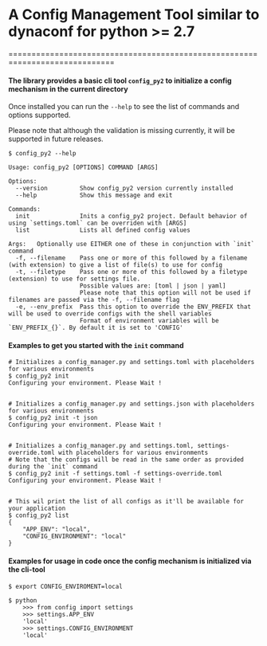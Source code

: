 # A Config Management Tool similar to dynaconf for python >= 2.7
=============================================================================

#### The library provides a basic cli tool `config_py2` to initialize a config mechanism in the current directory
Once installed you can run the `--help` to see the list of commands and options supported.

Please note that although the validation is missing currently, it will be supported in future releases.

```
$ config_py2 --help

Usage: config_py2 [OPTIONS] COMMAND [ARGS]

Options:
  --version         Show config_py2 version currently installed
  --help            Show this message and exit

Commands:
  init              Inits a config_py2 project. Default behavior of using `settings.toml` can be overriden with [ARGS]      
  list              Lists all defined config values

Args:   Optionally use EITHER one of these in conjunction with `init` command
  -f, --filename    Pass one or more of this followed by a filename (with extension) to give a list of file(s) to use for config
  -t, --filetype    Pass one or more of this followed by a filetype (extension) to use for settings file.
                    Possible values are: [toml | json | yaml]
                    Please note that this option will not be used if filenames are passed via the -f, --filename flag       
  -e, --env_prefix  Pass this option to override the ENV_PREFIX that will be used to override configs with the shell variables
                    Format of environment variables will be `ENV_PREFIX_{}`. By default it is set to 'CONFIG'
```

#### Examples to get you started with the `init` command
```
# Initializes a config_manager.py and settings.toml with placeholders for various environments
$ config_py2 init
Configuring your environment. Please Wait !


# Initializes a config_manager.py and settings.json with placeholders for various environments
$ config_py2 init -t json
Configuring your environment. Please Wait !


# Initializes a config_manager.py and settings.toml, settings-override.toml with placeholders for various environments
# Note that the configs will be read in the same order as provided during the `init` command
$ config_py2 init -f settings.toml -f settings-override.toml
Configuring your environment. Please Wait !


# This wil print the list of all configs as it'll be available for your application
$ config_py2 list
{
    "APP_ENV": "local",
    "CONFIG_ENVIRONMENT": "local"
}
```

#### Examples for usage in code once the config mechanism is initialized via the cli-tool
```
$ export CONFIG_ENVIROMENT=local

$ python
    >>> from config import settings
    >>> settings.APP_ENV
    'local'
    >>> settings.CONFIG_ENVIRONMENT
    'local'
```
